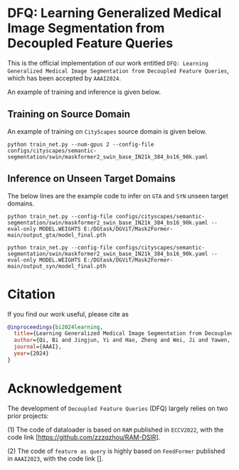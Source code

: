 # DFQ: Learning Generalized Medical Image Segmentation from Decoupled Feature Queries
This is the official implementation of our work entitled ```DFQ: Learning Generalized Medical Image Segmentation from Decoupled Feature Queries```, which has been accepted by ```AAAI2024```.

An example of training and inference is given below.

## Training on Source Domain
An example of training on ```CityScapes``` source domain is given below.

```
python train_net.py --num-gpus 2 --config-file configs/cityscapes/semantic-segmentation/swin/maskformer2_swin_base_IN21k_384_bs16_90k.yaml
```

## Inference on Unseen Target Domains

The below lines are the example code to infer on ```GTA``` and ```SYN``` unseen target domains.
```
python train_net.py --config-file configs/cityscapes/semantic-segmentation/swin/maskformer2_swin_base_IN21k_384_bs16_90k.yaml --eval-only MODEL.WEIGHTS E:/DGtask/DGViT/Mask2Former-main/output_gta/model_final.pth
```
```
python train_net.py --config-file configs/cityscapes/semantic-segmentation/swin/maskformer2_swin_base_IN21k_384_bs16_90k.yaml --eval-only MODEL.WEIGHTS E:/DGtask/DGViT/Mask2Former-main/output_syn/model_final.pth
```

# Citation

If you find our work useful, please cite as

```BibTeX
@inproceedings{bi2024learning,
  title={Learning Generalized Medical Image Segmentation from Decoupled Feature Queries},
  author={Qi, Bi and Jingjun, Yi and Hao, Zheng and Wei, Ji and Yawen, Huang and Yuexiang, Li and Yefeng, Zheng},
  journal={AAAI},
  year={2024}
}
```

# Acknowledgement

The development of ```Decoupled Feature Queries``` (DFQ) largely relies on two prior projects:

(1) The code of dataloader is based on ```RAM``` published in ```ECCV2022```, with the code link [https://github.com/zzzqzhou/RAM-DSIR].

(2) The code of ```feature as query``` is highly based on ```FeedFormer``` published in ```AAAI2023```, with the code link [].
